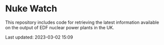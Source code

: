 # Nuke Watch

This repository includes code for retrieving the latest information available on the output of EDF nuclear power plants in the UK.

Last updated: 2023-03-02 15:09